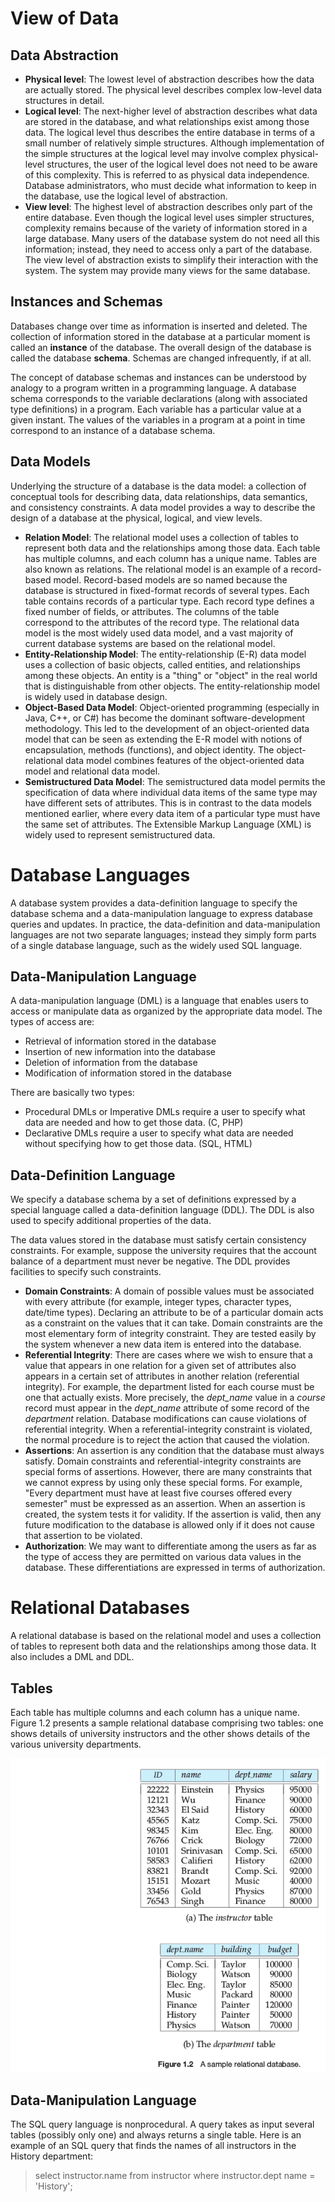 # View of Data
## Data Abstraction
* __Physical level__: The lowest level of abstraction describes how the data are actually stored. The physical level describes complex low-level data structures in detail.
* __Logical level__: The next-higher level of abstraction describes what data are stored in the database, and what relationships exist among those data. The logical level thus describes the entire database in terms of a small number of relatively simple structures. Although implementation of the simple structures at the logical level may involve complex physical-level structures, the user of the logical level does not need to be aware of this complexity. This is referred to as physical data independence. Database administrators, who must decide what information to keep in the database, use the logical level of abstraction.
* __View level__: The highest level of abstraction describes only part of the entire database. Even though the logical level uses simpler structures, complexity remains because of the variety of information stored in a large database. Many users of the database system do not need all this information; instead, they need to access only a part of the database. The view level of abstraction exists to simplify their interaction with the system. The system may provide many views for the same database.

## Instances and Schemas
Databases change over time as information is inserted and deleted. The collection of information stored in the database at a particular moment is called an __instance__ of the database. The overall design of the database is called the database __schema__. Schemas are changed infrequently, if at all.  

The concept of database schemas and instances can be understood by analogy to a program written in a programming language. A database schema corresponds to the variable declarations (along with associated type definitions) in a program. Each variable has a particular value at a given instant. The values of the variables in a program at a point in time correspond to an instance of a database schema.

## Data Models
Underlying the structure of a database is the data model: a collection of conceptual tools for describing data, data relationships, data semantics, and consistency constraints. A data model provides a way to describe the design of a database at the physical, logical, and view levels.

* __Relation Model__: The relational model uses a collection of tables to represent both data and the relationships among those data. Each table has multiple columns, and each column has a unique name. Tables are also known as relations. The relational model is an example of a record-based model. Record-based models are so named because the database is structured in fixed-format records of several types. Each table contains records of a particular type. Each record type defines a fixed number of fields, or attributes. The columns of the table correspond to the attributes of the record type. The relational data model is the most widely used data model, and a vast majority of current database systems are based on the relational model.
* __Entity-Relationship Model__: The entity-relationship (E-R) data model uses a collection of basic objects, called entities, and relationships among these objects. An entity is a "thing" or "object" in the real world that is distinguishable from other objects. The entity-relationship model is widely used in database design.
* __Object-Based Data Model__: Object-oriented programming (especially in Java, C++, or C#) has become the dominant software-development methodology. This led to the development of an object-oriented data model that can be seen as extending the E-R model with notions of encapsulation, methods (functions), and object identity. The object-relational data model combines features of the object-oriented data model and relational data model.
* __Semistructured Data Model__: The semistructured data model permits the specification of data where individual data items of the same type may have different sets of attributes. This is in contrast to the data models mentioned earlier, where every data item of a particular type must have the same set of attributes. The Extensible Markup Language (XML) is widely used to represent semistructured data.

# Database Languages
A database system provides a data-definition language to specify the database schema and a data-manipulation language to express database queries and updates. In practice, the data-definition and data-manipulation languages are not two separate languages; instead they simply form parts of a single database language, such as the widely used SQL language.

## Data-Manipulation Language
A data-manipulation language (DML) is a language that enables users to access or manipulate data as organized by the appropriate data model. The types of access are:
* Retrieval of information stored in the database
* Insertion of new information into the database
* Deletion of information from the database
* Modification of information stored in the database

There are basically two types:
* Procedural DMLs or Imperative DMLs require a user to specify what data are needed and how to get those data. (C, PHP)
* Declarative DMLs require a user to specify what data are needed without specifying how to get those data. (SQL, HTML)


## Data-Definition Language
We specify a database schema by a set of definitions expressed by a special language called a data-definition language (DDL). The DDL is also used to specify additional properties of the data.  

The data values stored in the database must satisfy certain consistency constraints. For example, suppose the university requires that the account balance of a department must never be negative. The DDL provides facilities to specify such constraints.

* __Domain Constraints__: A domain of possible values must be associated with every attribute (for example, integer types, character types, date/time types). Declaring an attribute to be of a particular domain acts as a constraint on the values that it can take. Domain constraints are the most elementary form of integrity constraint. They are tested easily by the system whenever a new data item is entered into the database.
* __Referential Integrity__: There are cases where we wish to ensure that a value that appears in one relation for a given set of attributes also appears in a certain set of attributes in another relation (referential integrity). For example, the department listed for each course must be one that actually exists. More precisely, the _dept_name_ value in a _course_ record must appear in the _dept_name_ attribute of some record of the _department_ relation. Database modifications can cause violations of referential integrity. When a referential-integrity constraint is violated, the normal procedure is to reject the action that caused the violation.
* __Assertions__: An assertion is any condition that the database must always satisfy. Domain constraints and referential-integrity constraints are special forms of assertions. However, there are many constraints that we cannot express by using only these special forms. For example, "Every department must have at least five courses offered every semester" must be expressed as an assertion. When an assertion is created, the system tests it for validity. If the assertion is valid, then any future modification to the database is allowed only if it does not cause that assertion to be violated.
* __Authorization__: We may want to differentiate among the users as far as the type of access they are permitted on various data values in the database. These differentiations are expressed in terms of authorization.


# Relational Databases

A relational database is based on the relational model and uses a collection of tables to represent both data and the relationships among those data. It also includes a DML and DDL.

## Tables

Each table has multiple columns and each column has a unique name. Figure 1.2 presents a sample relational database comprising two tables: one shows details of university instructors and the other shows details of the various university departments.

![Figure 1.2](https://github.com/opwid/Library/blob/master/Database%20System%20Concepts/Images/Figure%201.2.png)


## Data-Manipulation Language
The SQL query language is nonprocedural. A query takes as input several tables (possibly only one) and always returns a single table. Here is an example of an SQL query that finds the names of all instructors in the History department:  

> select instructor.name from instructor where instructor.dept name = 'History';







